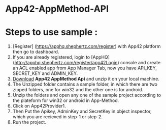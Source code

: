 App42-AppMethod-API
===================

# Steps to use sample : 

1. [Register] (https://apphq.shephertz.com/register) with App42 platform then go to dashboard.
2. If you are already registered, login to [AppHQ] (http://apphq.shephertz.com/register/app42Login) console and create an ACL enabled app from App Manager Tab, now you have API_KEY, SECRET_KEY and ADMIN_KEY.
3. [Download](https://github.com/shephertz/App42-AppMethod-API/archive/master.zip)  __App42 AppMethod Api__ and unzip it on your local machine.
4. The Unzipped folder contains a sample folder, in which there are two zipped folders, one for win32 and the other one is for android. 
5. Unzip the folders and open any one of the sample project according to the plateform for win32 or android in App-Method.
6. Click on App42Provider1.
7. Then Put the Apikey, AdminKey and SecretKey in object inspector, which you are recieved in step-1 or step-2.
8. Run the project.
